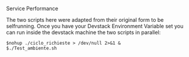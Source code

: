 Service Performance

The two scripts here were adapted from their original form to be selfrunning. Once you have your Devstack Environment Variable set you can run inside the devstack machine the two scripts in parallel:

	$nohup ./ciclo_richieste > /dev/null 2>&1 &
	$./Test_ambiente.sh

